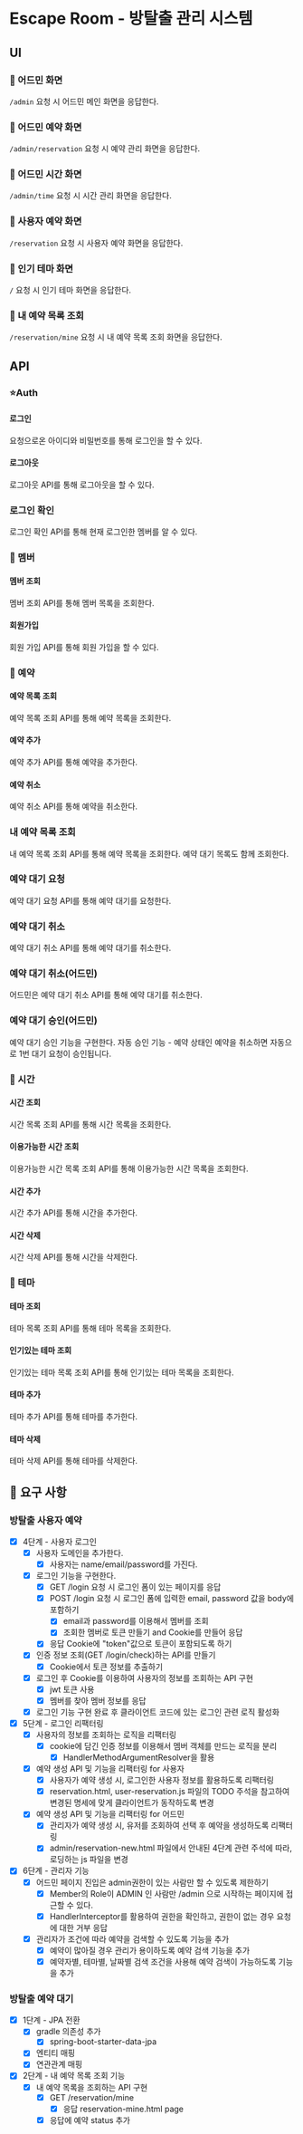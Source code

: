 # Escape Room - 방탈출 관리 시스템

## UI

### 🚀 어드민 화면

`/admin` 요청 시 어드민 메인 화면을 응답한다.

### 🚀 어드민 예약 화면

`/admin/reservation` 요청 시 예약 관리 화면을 응답한다.

### 🚀 어드민 시간 화면

`/admin/time` 요청 시 시간 관리 화면을 응답한다.

### 🚀 사용자 예약 화면

`/reservation` 요청 시 사용자 예약 화면을 응답한다.

### 🚀 인기 테마 화면

`/` 요청 시 인기 테마 화면을 응답한다.

### 🚀 내 예약 목록 조회

`/reservation/mine` 요청 시 내 예약 목록 조회 화면을 응답한다.

## API

### ⭐️Auth

#### 로그인

요청으로온 아이디와 비밀번호를 통해 로그인을 할 수 있다.

#### 로그아웃

로그아웃 API를 통해 로그아웃을 할 수 있다.

### 로그인 확인

로그인 확인 API를 통해 현재 로그인한 멤버를 알 수 있다.

### 👤 멤버

#### 멤버 조회

멤버 조회 API를 통해 멤버 목록을 조회한다.

#### 회원가입

회원 가입 API를 통해 회원 가입을 할 수 있다.

### 💎 예약

#### 예약 목록 조회

예약 목록 조회 API를 통해 예약 목록을 조회한다.

#### 예약 추가

예약 추가 API를 통해 예약을 추가한다.

#### 예약 취소

예약 취소 API를 통해 예약을 취소한다.

### 내 예약 목록 조회

내 예약 목록 조회 API를 통해 예약 목록을 조회한다.
예약 대기 목록도 함께 조회한다.

### 예약 대기 요청
예약 대기 요청 API를 통해 예약 대기를 요청한다.

### 예약 대기 취소
예약 대기 취소 API를 통해 예약 대기를 취소한다.

### 예약 대기 취소(어드민)
어드민은 예약 대기 취소 API를 통해 예약 대기를 취소한다.

### 예약 대기 승인(어드민)
예약 대기 승인 기능을 구현한다.
자동 승인 기능 - 예약 상태인 예약을 취소하면 자동으로 1번 대기 요청이 승인됩니다.

### 💎 시간

#### 시간 조회

시간 목록 조회 API를 통해 시간 목록을 조회한다.

#### 이용가능한 시간 조회

이용가능한 시간 목록 조회 API를 통해 이용가능한 시간 목록을 조회한다.

#### 시간 추가

시간 추가 API를 통해 시간을 추가한다.

#### 시간 삭제

시간 삭제 API를 통해 시간을 삭제한다.

### 💎 테마

#### 테마 조회

테마 목록 조회 API를 통해 테마 목록을 조회한다.

#### 인기있는 테마 조회

인기있는 테마 목록 조회 API를 통해 인기있는 테마 목록을 조회한다.

#### 테마 추가

테마 추가 API를 통해 테마를 추가한다.

#### 테마 삭제

테마 삭제 API를 통해 테마를 삭제한다.

## 📌 요구 사항

### 방탈출 사용자 예약

- [x] 4단계 - 사용자 로그인
    - [x] 사용자 도메인을 추가한다.
        - [x] 사용자는 name/email/password를 가진다.
    - [x] 로그인 기능을 구현한다.
        - [x] GET /login 요청 시 로그인 폼이 있는 페이지를 응답
        - [x] POST /login 요청 시 로그인 폼에 입력한 email, password 값을 body에 포함하기
            - [x] email과 password를 이용해서 멤버를 조회
            - [x] 조회한 멤버로 토큰 만들기 and Cookie를 만들어 응답
        - [x] 응답 Cookie에 "token"값으로 토큰이 포함되도록 하기
    - [x] 인증 정보 조회(GET /login/check)하는 API를 만들기
        - [x] Cookie에서 토큰 정보를 추출하기
    - [x] 로그인 후 Cookie를 이용하여 사용자의 정보를 조회하는 API 구현
        - [x] jwt 토큰 사용
        - [x] 멤버를 찾아 멤버 정보를 응답
    - [x] 로그인 기능 구현 완료 후 클라이언트 코드에 있는 로그인 관련 로직 활성화
- [x] 5단계 - 로그인 리팩터링
    - [x] 사용자의 정보를 조회하는 로직을 리팩터링
        - [x] cookie에 담긴 인증 정보를 이용해서 멤버 객체를 만드는 로직을 분리
            - [x] HandlerMethodArgumentResolver을 활용
    - [x] 예약 생성 API 및 기능을 리팩터링 for 사용자
        - [x] 사용자가 예약 생성 시, 로그인한 사용자 정보를 활용하도록 리팩터링
        - [x] reservation.html, user-reservation.js 파일의 TODO 주석을 참고하여 변경된 명세에 맞게 클라이언트가 동작하도록 변경
    - [x] 예약 생성 API 및 기능을 리팩터링 for 어드민
        - [x] 관리자가 예약 생성 시, 유저를 조회하여 선택 후 예약을 생성하도록 리팩터링
        - [x] admin/reservation-new.html 파일에서 안내된 4단계 관련 주석에 따라, 로딩하는 js 파일을 변경
- [x] 6단계 - 관리자 기능
    - [x] 어드민 페이지 진입은 admin권한이 있는 사람만 할 수 있도록 제한하기
        - [x] Member의 Role이 ADMIN 인 사람만 /admin 으로 시작하는 페이지에 접근할 수 있다.
        - [x] HandlerInterceptor를 활용하여 권한을 확인하고, 권한이 없는 경우 요청에 대한 거부 응답
    - [x] 관리자가 조건에 따라 예약을 검색할 수 있도록 기능을 추가
        - [x] 예약이 많아질 경우 관리가 용이하도록 예약 검색 기능을 추가
        - [x] 예약자별, 테마별, 날짜별 검색 조건을 사용해 예약 검색이 가능하도록 기능을 추가

### 방탈출 예약 대기

- [x] 1단계 - JPA 전환
    - [x] gradle 의존성 추가
        - [x] spring-boot-starter-data-jpa
    - [x] 엔티티 매핑
    - [x] 연관관계 매핑
- [x] 2단계 - 내 예약 목록 조회 기능
    - [x] 내 예약 목록을 조회하는 API 구현
        - [x] GET /reservation/mine
            - [x] 응답 reservation-mine.html page
        - [x] 응답에 예약 status 추가

